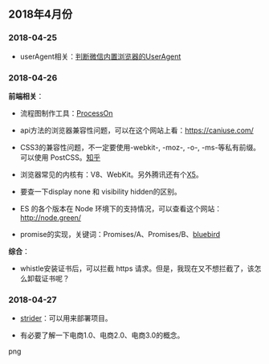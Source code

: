 
## 2018年4月份

### 2018-04-25



- userAgent相关：[判断微信内置浏览器的UserAgent](http://www.cnblogs.com/7z7chn/p/5370352.html)




### 2018-04-26

**前端相关**：

- 流程图制作工具：[ProcessOn](https://www.processon.com/)

- api方法的浏览器兼容性问题，可以在这个网站上看：<https://caniuse.com/>

- CSS3的兼容性问题，不一定要使用-webkit-, -moz-, -o-, -ms-等私有前缀。可以使用 PostCSS。[知乎](https://www.zhihu.com/question/20597072)

- 浏览器常见的内核有：V8、WebKit。另外腾讯还有个[X5](http://x5.tencent.com/)。

- 要查一下display none 和 visibility hidden的区别。

- ES 的各个版本在 Node 环境下的支持情况，可以查看这个网站：<http://node.green/>

- promise的实现，关键词：Promises/A、Promises/B、[bluebird](https://github.com/petkaantonov/bluebird)


**综合**：

- whistle安装证书后，可以拦截 https 请求。但是，我现在又不想拦截了，该怎么卸载证书呢？



### 2018-04-27

- [strider](https://github.com/Strider-CD/strider)：可以用来部署项目。


- 有必要了解一下电商1.0、电商2.0、电商3.0的概念。


png







